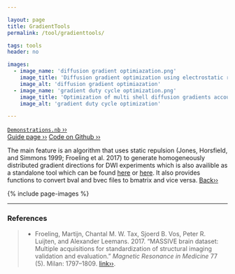 ```yaml
---

layout: page
title: GradientTools
permalink: /tool/gradienttools/

tags: tools
header: no

images:
  - image_name: 'diffusion gradient optimiazation.png'
    image_title: 'Diffusion gradient optimization using electrostatic repulsion.'
    image_alt: 'diffusion gradient optimiazation'  
  - image_name: 'gradient duty cycle optimization.png'
    image_title: 'Optimization of multi shell diffusion gradients accounting for duty cycle.'
    image_alt: 'gradient duty cycle optimization'

---
```


[`Demonstrations.nb` ››](/doc/demo/) <br>
[Guide page ››](/assets/htmldoc/html/guide/{{page.title}})
[Code on Github ››](https://github.com/mfroeling/QMRITools/blob/master/QMRITools/Kernel/GradientTools.wl)

The main feature is an algorithm that uses static repulsion (Jones,
Horsfield, and Simmons 1999; Froeling et al. 2017) to generate
homogeneously distributed gradient directions for DWI experiments which
is also availible as a standalone tool which can be found [here](https://www.massive-data.org/#h.cytj3ar4i2v) or [here](https://github.com/mfroeling/QMRITools/tree/master/QMRITools/Resources).
It also provides functions to convert bval and bvec files to bmatrix and vice versa. [Back››](/tool/)

{% include page-images %}

--------------------------------------------------------------------------

### References

> - Froeling, Martijn, Chantal M. W. Tax, Sjoerd B. Vos, Peter R. Luijten,
and Alexander Leemans. 2017. “MASSIVE brain dataset: Multiple
acquisitions for standardization of structural imaging validation and
evaluation.” *Magnetic Resonance in Medicine* 77 (5).
Milan: 1797–1809. [link››](https://doi.org/10.1002/mrm.26259).
